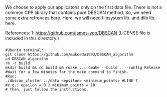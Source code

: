 We choose to apply our applicatons only on the first data file.
There is not a common CPP library that contains pure DBSCAN method. So, we need 
some extra refrences here. Here, we will need filesystem lib. and dlib lib. here.

References:
1: https://github.com/james-yoo/DBSCAN
(LICENSE file is included in this directory.)

###
```
#Ubuntu terminal:
git clone https://github.com/mukoedo1993/DBSCAN_algorithm
cd DBSCAN_algorithm
rm -r build
mkdir build && cd build && cmake ..; cmake --build . --config Release
#Wait for a few minutes for the make command to finish.
#Run:
./dbscan_cluster ../data <epsilon> <minimum_points> #LINE 7
#e.g.: epsilon = 0.1 minimum_points = 10
# Then, just follow the instructions.
```
